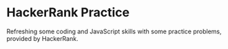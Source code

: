 # HackerRank Practice

Refreshing some coding and JavaScript skills with some practice problems, provided by HackerRank.
